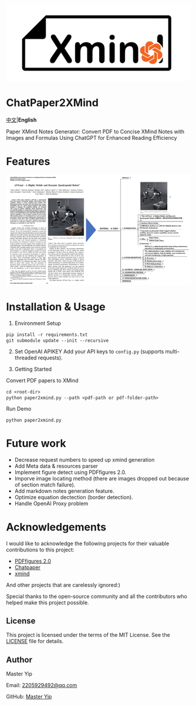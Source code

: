 ![Logo](doc/logo.png)
# ChatPaper2XMind

[中文](README.md)|**English**

Paper XMind Notes Generator: Convert PDF to Concise XMind Notes with Images and Formulas Using ChatGPT for Enhanced Reading Efficiency

# Features
![PaperConvertion](doc/feature-Paper2Xmind.png)

# Installation & Usage
1. Environment Setup
```
pip install -r requirements.txt
git submodule update --init --recursive
```
2. Set OpenAI APIKEY
Add your API keys to `config.py` (supports multi-threaded requests).

3. Getting Started

Convert PDF papers to XMind
```
cd <root-dir>
python paper2xmind.py --path <pdf-path or pdf-folder-path>
```
Run Demo
```
python paper2xmind.py
```

# Future work
 - Decrease request numbers to speed up xmind generation
 - Add Meta data & resources parser
 - Implement figure detect using PDFfigures 2.0.
 - Imporve image locating method (there are images dropped out because of section match failure).
 - Add markdown notes generation feature.
 - Optimize equation dectection (border detection).
 - Handle OpenAI Proxy problem

# Acknowledgements

I would like to acknowledge the following projects for their valuable contributions to this project:

- [PDFfigures 2.0](https://github.com/allenai/pdffigures2)
- [Chatpaper](https://github.com/kaixindelele/ChatPaper)
- [xmind](https://github.com/zhuifengshen/xmind)

And other projects that are carelessly ignored:)

Special thanks to the open-source community and all the contributors who helped make this project possible.

## License
This project is licensed under the terms of the MIT License. See the [LICENSE](LICENSE) file for details.

## Author
Master Yip

Email: 2205929492@qq.com

GitHub: [Master Yip](https://github.com/MasterYip)